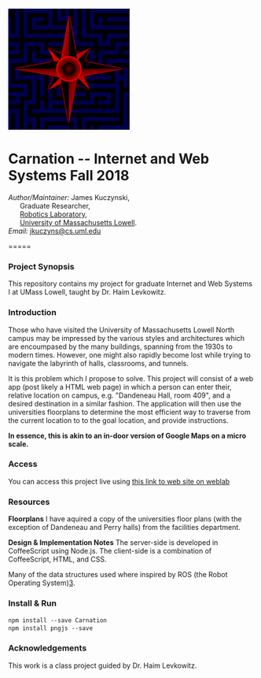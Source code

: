 ![Logo](https://github.com/DeepBlue14/Carnation/blob/master/res/marigold_icon.png)

# Carnation -- Internet and Web Systems Fall 2018


*Author/Maintainer:* James Kuczynski,  
&nbsp;&nbsp;&nbsp;&nbsp;&nbsp;&nbsp;Graduate Researcher,  
&nbsp;&nbsp;&nbsp;&nbsp;&nbsp;&nbsp;[Robotics Laboratory][1],  
&nbsp;&nbsp;&nbsp;&nbsp;&nbsp;&nbsp;[University of Massachusetts Lowell][2].  
*Email:* jkuczyns@cs.uml.edu

=====

### **Project Synopsis**
This repository contains my project for graduate Internet and Web Systems I at
UMass Lowell, taught by Dr. Haim Levkowitz.


### **Introduction**
Those who have visited the University of Massachusetts Lowell North campus 
may be impressed by the various styles and architectures which are encoumpased
by the many buildings, spanning from the 1930s to modern times.  However, one
might also rapidly become lost while trying to navigate the labyrinth of halls,
classrooms, and tunnels.

It is this problem which I propose to solve.  This project will consist of a
web app (post likely a HTML web page) in which a person can enter their, 
relative location on campus, e.g. "Dandeneau Hall, room 409", and a desired
destination in a similar fashion.  The application will then use the
universities floorplans to determine the most efficient way to traverse from
the current location to to the goal location, and provide instructions.

**In essence, this is akin to an in-door version of Google Maps on a micro scale.**


### **Access**

You can access this project live using [this link to web site on weblab][4]


### **Resources**
**Floorplans**
I have aquired a copy of the universities floor plans (with the
exception of Dandeneau and Perry halls) from the facilities department.

**Design & Implementation Notes**
The server-side is developed in CoffeeScript using Node.js.  The client-side
is a combination of CoffeeScript, HTML, and CSS.

Many of the data structures used where inspired by ROS (the Robot Operating
System)[3].


### **Install & Run**
```
npm install --save Carnation
npm install pngjs --save
```


### **Acknowledgements**
This work is a class project guided by Dr. Haim Levkowitz.



<!--links-->

[1]: http://robotics.cs.uml.edu/
[2]: http://www.uml.edu/
[3]: http://www.ros.org/
[4]: http://www.cs.uml.edu/~jkuczyns/
